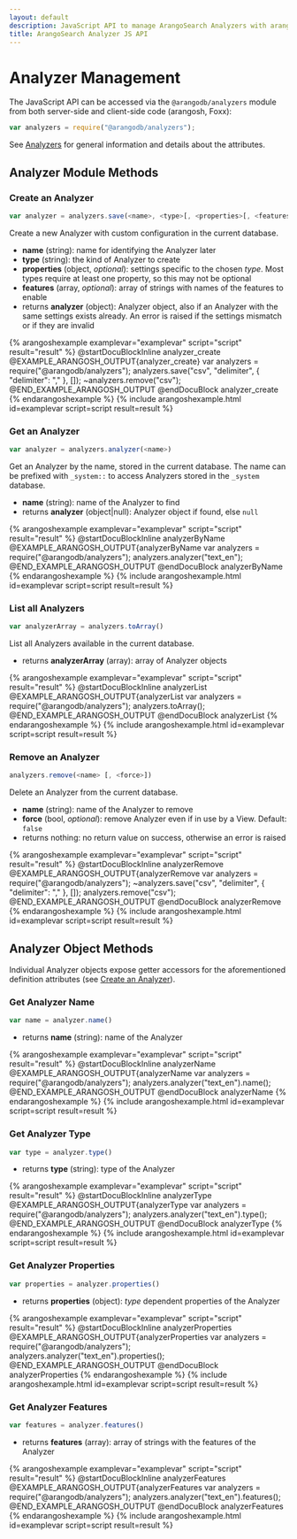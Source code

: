 ```yaml
---
layout: default
description: JavaScript API to manage ArangoSearch Analyzers with arangosh and Foxx
title: ArangoSearch Analyzer JS API
---
```

Analyzer Management
===================

The JavaScript API can be accessed via the `@arangodb/analyzers` module from
both server-side and client-side code (arangosh, Foxx):

```js
var analyzers = require("@arangodb/analyzers");
```

See [Analyzers](arangosearch-analyzers.html) for general information and
details about the attributes.

Analyzer Module Methods
-----------------------

### Create an Analyzer

```js
var analyzer = analyzers.save(<name>, <type>[, <properties>[, <features>]])
```

Create a new Analyzer with custom configuration in the current database.

- **name** (string): name for identifying the Analyzer later
- **type** (string): the kind of Analyzer to create
- **properties** (object, _optional_): settings specific to the chosen *type*.
  Most types require at least one property, so this may not be optional
- **features** (array, _optional_): array of strings with names of the features
  to enable
- returns **analyzer** (object): Analyzer object, also if an Analyzer with the
  same settings exists already. An error is raised if the settings mismatch
  or if they are invalid

{% arangoshexample examplevar="examplevar" script="script" result="result" %}
    @startDocuBlockInline analyzer_create
    @EXAMPLE_ARANGOSH_OUTPUT{analyzer_create}
    var analyzers = require("@arangodb/analyzers");
    analyzers.save("csv", "delimiter", { "delimiter": "," }, []);
    ~analyzers.remove("csv");
    @END_EXAMPLE_ARANGOSH_OUTPUT
    @endDocuBlock analyzer_create
{% endarangoshexample %}
{% include arangoshexample.html id=examplevar script=script result=result %}

### Get an Analyzer

```js
var analyzer = analyzers.analyzer(<name>)
```

Get an Analyzer by the name, stored in the current database. The name can be
prefixed with `_system::` to access Analyzers stored in the `_system` database.

- **name** (string): name of the Analyzer to find
- returns **analyzer** (object\|null): Analyzer object if found, else `null`

{% arangoshexample examplevar="examplevar" script="script" result="result" %}
    @startDocuBlockInline analyzerByName
    @EXAMPLE_ARANGOSH_OUTPUT{analyzerByName
    var analyzers = require("@arangodb/analyzers");
    analyzers.analyzer("text_en");
    @END_EXAMPLE_ARANGOSH_OUTPUT
    @endDocuBlock analyzerByName
{% endarangoshexample %}
{% include arangoshexample.html id=examplevar script=script result=result %}

### List all Analyzers

```js
var analyzerArray = analyzers.toArray()
```

List all Analyzers available in the current database.

- returns **analyzerArray** (array): array of Analyzer objects

{% arangoshexample examplevar="examplevar" script="script" result="result" %}
    @startDocuBlockInline analyzerList
    @EXAMPLE_ARANGOSH_OUTPUT{analyzerList
    var analyzers = require("@arangodb/analyzers");
    analyzers.toArray();
    @END_EXAMPLE_ARANGOSH_OUTPUT
    @endDocuBlock analyzerList
{% endarangoshexample %}
{% include arangoshexample.html id=examplevar script=script result=result %}

### Remove an Analyzer

```js
analyzers.remove(<name> [, <force>])
```

Delete an Analyzer from the current database.

- **name** (string): name of the Analyzer to remove
- **force** (bool, _optional_): remove Analyzer even if in use by a View.
  Default: `false`
- returns nothing: no return value on success, otherwise an error is raised

{% arangoshexample examplevar="examplevar" script="script" result="result" %}
    @startDocuBlockInline analyzerRemove
    @EXAMPLE_ARANGOSH_OUTPUT{analyzerRemove
    var analyzers = require("@arangodb/analyzers");
    ~analyzers.save("csv", "delimiter", { "delimiter": "," }, []);
    analyzers.remove("csv");
    @END_EXAMPLE_ARANGOSH_OUTPUT
    @endDocuBlock analyzerRemove
{% endarangoshexample %}
{% include arangoshexample.html id=examplevar script=script result=result %}

Analyzer Object Methods
-----------------------

Individual Analyzer objects expose getter accessors for the aforementioned
definition attributes (see [Create an Analyzer](#create-an-analyzer)).

### Get Analyzer Name

```js
var name = analyzer.name()
```

- returns **name** (string): name of the Analyzer

{% arangoshexample examplevar="examplevar" script="script" result="result" %}
    @startDocuBlockInline analyzerName
    @EXAMPLE_ARANGOSH_OUTPUT{analyzerName
    var analyzers = require("@arangodb/analyzers");
    analyzers.analyzer("text_en").name();
    @END_EXAMPLE_ARANGOSH_OUTPUT
    @endDocuBlock analyzerName
{% endarangoshexample %}
{% include arangoshexample.html id=examplevar script=script result=result %}

### Get Analyzer Type

```js
var type = analyzer.type()
```

- returns **type** (string): type of the Analyzer

{% arangoshexample examplevar="examplevar" script="script" result="result" %}
    @startDocuBlockInline analyzerType
    @EXAMPLE_ARANGOSH_OUTPUT{analyzerType
    var analyzers = require("@arangodb/analyzers");
    analyzers.analyzer("text_en").type();
    @END_EXAMPLE_ARANGOSH_OUTPUT
    @endDocuBlock analyzerType
{% endarangoshexample %}
{% include arangoshexample.html id=examplevar script=script result=result %}

### Get Analyzer Properties

```js
var properties = analyzer.properties()
```

- returns **properties** (object): *type* dependent properties of the Analyzer

{% arangoshexample examplevar="examplevar" script="script" result="result" %}
    @startDocuBlockInline analyzerProperties
    @EXAMPLE_ARANGOSH_OUTPUT{analyzerProperties
    var analyzers = require("@arangodb/analyzers");
    analyzers.analyzer("text_en").properties();
    @END_EXAMPLE_ARANGOSH_OUTPUT
    @endDocuBlock analyzerProperties
{% endarangoshexample %}
{% include arangoshexample.html id=examplevar script=script result=result %}

### Get Analyzer Features

```js
var features = analyzer.features()
```

- returns **features** (array): array of strings with the features of the Analyzer

{% arangoshexample examplevar="examplevar" script="script" result="result" %}
    @startDocuBlockInline analyzerFeatures
    @EXAMPLE_ARANGOSH_OUTPUT{analyzerFeatures
    var analyzers = require("@arangodb/analyzers");
    analyzers.analyzer("text_en").features();
    @END_EXAMPLE_ARANGOSH_OUTPUT
    @endDocuBlock analyzerFeatures
{% endarangoshexample %}
{% include arangoshexample.html id=examplevar script=script result=result %}
